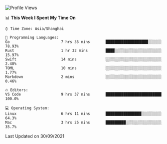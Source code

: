 <!--START_SECTION:waka-->
![Profile Views](http://img.shields.io/badge/Profile%20Views-5-blue)

📊 **This Week I Spent My Time On** 

```text
⌚︎ Time Zone: Asia/Shanghai

💬 Programming Languages: 
Go                       7 hrs 35 mins       ███████████████████░░░░░░   78.93% 
Rust                     1 hr 32 mins        ████░░░░░░░░░░░░░░░░░░░░░   15.97% 
Swift                    14 mins             ░░░░░░░░░░░░░░░░░░░░░░░░░   2.48% 
TOML                     10 mins             ░░░░░░░░░░░░░░░░░░░░░░░░░   1.77% 
Markdown                 2 mins              ░░░░░░░░░░░░░░░░░░░░░░░░░   0.46%

🔥 Editors: 
VS Code                  9 hrs 37 mins       █████████████████████████   100.0%

💻 Operating System: 
Linux                    6 hrs 11 mins       ████████████████░░░░░░░░░   64.3% 
Mac                      3 hrs 25 mins       █████████░░░░░░░░░░░░░░░░   35.7%

```


 Last Updated on 30/09/2021
<!--END_SECTION:waka-->
